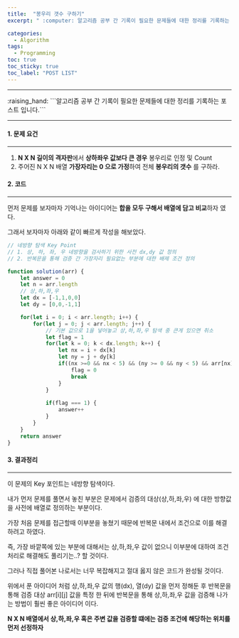 ```yaml
---
title:  "봉우리 갯수 구하기"
excerpt: " :computer: 알고리즘 공부 간 기록이 필요한 문제들에 대한 정리를 기록하는 포스트 입니다."

categories:
  - Algorithm
tags:
  - Programming
toc: true
toc_sticky: true
toc_label: "POST LIST"
---
```


<hr>
:raising_hand:  ```알고리즘 공부 간 기록이 필요한 문제들에 대한 정리를 기록하는 포스트 입니다.```
<hr>

#### 1. 문제 요건
***

1. **N X N 길이의 격자판**에서 **상하좌우 값보다 큰 경우** 봉우리로 인정 및 Count
2. 주어진 N X N 배열 **가장자리는 0 으로 가정**하여 전체 **봉우리의 갯수** 를 구하라.

#### 2. 코드
***

먼저 문제를 보자마자 기억나는 아이디어는 **합을 모두 구해서 배열에 담고 비교**하자 였다.

그래서 보자마자 아래와 같이 빠르게 작성을 해보았다.

```javascript
// 네방향 탐색 Key Point
// 1. 상, 하, 좌, 우 네방향을 검사하기 위한 사전 dx,dy 값 정의
// 2. 반복문을 통해 검증 간 가장자리 필요없는 부분에 대한 배제 조건 정의

function solution(arr) {
    let answer = 0
    let n = arr.length
    // 상,하,좌,우
    let dx = [-1,1,0,0]
    let dy = [0,0,-1,1]

    for(let i = 0; i < arr.length; i++) {
        for(let j = 0; j < arr.length; j++) {
            // 기본 값으로 1을 넣어놓고 상,하,좌,우 탐색 중 큰게 있으면 취소
            let flag = 1
            for(let k = 0; k < dx.length; k++) {
                let nx = i + dx[k]
                let ny = j + dy[k]
                if((nx >=0 && nx < 5) && (ny >= 0 && ny < 5) && arr[nx][ny] > arr[i][j]) {
                    flag = 0
                    break
                }
            }
            
            if(flag === 1) {
                answer++
            }
        }
    }
    return answer
}
```

#### 3. 결과정리
***

이 문제의 Key 포인트는 네방향 탐색이다.

내가 먼저 문제를 풀면서 놓친 부분은 문제에서 검증의 대상(상,하,좌,우) 에 대한 방향값을 사전에 배열로 정의하는 부분이다.

가장 처음 문제를 접근할때 이부분을 놓쳤기 때문에 반복문 내에서 조건으로 이를 해결하려고 하였다.

즉, 가장 바깥쪽에 있는 부분에 대해서는 상,하,좌,우 값이 없으니 이부분에 대하여 조건처리로 해결해도 풀리기는..? 할 것이다.

그러나 직접 풀어본 나로서는 너무 복잡해지고 절대 옳지 않은 코드가 완성될 것이다.

위에서 푼 아이디어 처럼 상,하,좌,우 값의 행(dx), 열(dy) 값을 먼저 정해둔 후 반복문을 통해 검증 대상 arr[i][j] 값을 특정 한 뒤에 반복문을 통해 상,하,좌,우 값을 검증해 나가는 방법이 훨씬 좋은 아이디어 이다.

**N X N 배열에서 상,하,좌,우 혹은 주변 값을 검증할 떄에는 검증 조건에 해당하는 위치를 먼저 선정하자**